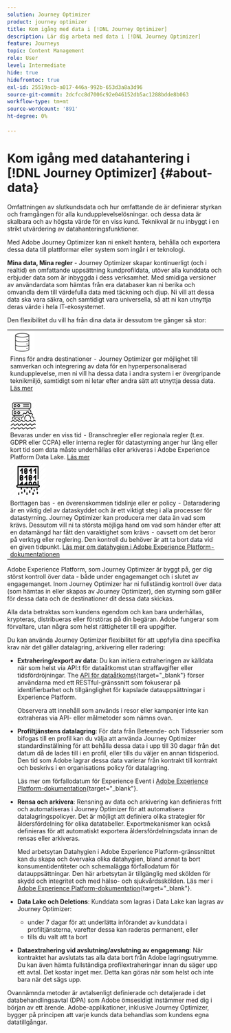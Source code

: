 ```yaml
---
solution: Journey Optimizer
product: journey optimizer
title: Kom igång med data i [!DNL Journey Optimizer]
description: Lär dig arbeta med data i [!DNL Journey Optimizer]
feature: Journeys
topic: Content Management
role: User
level: Intermediate
hide: true
hidefromtoc: true
exl-id: 25519acb-a017-446a-992b-653d3a8a3d96
source-git-commit: 2dcfcc8d7006c92e046152db5ac1288bdde8b063
workflow-type: tm+mt
source-wordcount: '891'
ht-degree: 0%

---
```


# Kom igång med datahantering i [!DNL Journey Optimizer] {#about-data}

Omfattningen av slutkundsdata och hur omfattande de är definierar styrkan och framgången för alla kundupplevelselösningar. och dessa data är skalbara och av högsta värde för en viss kund. Teknikval är nu inbyggt i en strikt utvärdering av datahanteringsfunktioner.

Med Adobe Journey Optimizer kan ni enkelt hantera, behålla och exportera dessa data till plattformar eller system som ingår i er teknologi.

**Mina data, Mina regler** - Journey Optimizer skapar kontinuerligt (och i realtid) en omfattande uppsättning kundprofildata, utöver alla kunddata och erbjuder data som är inbyggda i dess verksamhet. Med smidiga versioner av användardata som hämtas från era databaser kan ni berika och omvandla dem till värdefulla data med täckning och djup. Ni vill att dessa data ska vara säkra, och samtidigt vara universella, så att ni kan utnyttja deras värde i hela IT-ekosystemet.

Den flexibilitet du vill ha från dina data är dessutom tre gånger så stor:


<table style="table-layout:fixed">
<tr style="border: 0;">
  <td>
    <div><img alt="mål" src="assets/do-not-localize/dest.png" /> 
    <br>Finns för andra destinationer - Journey Optimizer ger möjlighet till samverkan och integrering av data för en hyperpersonaliserad kundupplevelse, men ni vill ha dessa data i andra system i er övergripande teknikmiljö, samtidigt som ni letar efter andra sätt att utnyttja dessa data.
    <div>
     <a href="../start/ajo-integrations.md">Läs mer</a></div>
    </div>
    <br>
  </td>
</tr>
  <td>
    <div><img alt="kvarhållande" src="assets/do-not-localize/retention.png" />  
    <br>Bevaras under en viss tid - Branschregler eller regionala regler (t.ex. GDPR eller CCPA) eller interna regler för datastyrning anger hur lång eller kort tid som data måste underhållas eller arkiveras i Adobe Experience Platform Data Lake. <a href="../privacy/get-started-privacy.md">Läs mer</a></div>
  </td>
</tr>
<tr style="border: 0;">
  <td>
    <div><img alt="policy" src="assets/do-not-localize/policy.png" /> 
    <br>Borttagen bas - en överenskommen tidslinje eller er policy - Dataradering är en viktig del av dataskyddet och är ett viktigt steg i alla processer för datastyrning. Journey Optimizer kan producera mer data än vad som krävs. Dessutom vill ni ta största möjliga hand om vad som händer efter att en datamängd har fått den varaktighet som krävs - oavsett om det beror på verktyg eller reglering. Den kontroll du behöver är att ta bort data vid en given tidpunkt. <a href="https://experienceleague.adobe.com/docs/experience-platform/hygiene/ui/overview.html">Läs mer om datahygien i Adobe Experience Platform-dokumentationen</a></div>
  </td>
</tr>
</table>

Adobe Experience Platform, som Journey Optimizer är byggt på, ger dig störst kontroll över data - både under engagemanget och i slutet av engagemanget. Inom Journey Optimizer har ni fullständig kontroll över data (som hämtas in eller skapas av Journey Optimizer), den styrning som gäller för dessa data och de destinationer dit dessa data skickas.

Alla data betraktas som kundens egendom och kan bara underhållas, krypteras, distribueras eller förstöras på din begäran. Adobe fungerar som förvaltare, utan några som helst rättigheter till era uppgifter.

Du kan använda Journey Optimizer flexibilitet för att uppfylla dina specifika krav när det gäller datalagring, arkivering eller radering:

* **Extrahering/export av data**: Du kan initiera extraheringen av källdata när som helst via API:t för dataåtkomst utan straffavgifter eller tidsfördröjningar. The [API för dataåtkomst](https://experienceleague.adobe.com/docs/experience-platform/data-access/api.html){target=&quot;_blank&quot;} förser användarna med ett RESTful-gränssnitt som fokuserar på identifierbarhet och tillgänglighet för kapslade datauppsättningar i Experience Platform. <!--In the future (on roadmap), you can use file-based destinations to export and migrate log data from Adobe Journey Optimizer. -->

   Observera att innehåll som används i resor eller kampanjer inte kan extraheras via API- eller målmetoder som nämns ovan.

* **Profiltjänstens datalagring**: För data från Beteende- och Tidsserier som bifogas till en profil kan du välja att använda Journey Optimizer standardinställning för att behålla dessa data i upp till 30 dagar från det datum då de lades till i en profil, eller tills du väljer en annan tidsperiod. Den tid som Adobe lagrar dessa data varierar från kontrakt till kontrakt och beskrivs i en organisations policy för datalagring.

   Läs mer om förfallodatum för Experience Event i [Adobe Experience Platform-dokumentation](https://experienceleague.adobe.com/docs/experience-platform/profile/event-expirations.html){target=&quot;_blank&quot;}.

* **Rensa och arkivera**: Rensning av data och arkivering kan definieras fritt och automatiseras i Journey Optimizer för att automatisera datalagringspolicyer. Det är möjligt att definiera olika strategier för åldersfördelning för olika datatabeller. Exportmekanismer kan också definieras för att automatiskt exportera åldersfördelningsdata innan de rensas eller arkiveras.

   Med arbetsytan Datahygien i Adobe Experience Platform-gränssnittet kan du skapa och övervaka olika datahygien, bland annat ta bort konsumentidentiteter och schemalägga förfallodatum för datauppsättningar. Den här arbetsytan är tillgänglig med skölden för skydd och integritet och med hälso- och sjukvårdsskölden. Läs mer i [Adobe Experience Platform-dokumentation](https://experienceleague.adobe.com/docs/experience-platform/hygiene/ui/overview.html){target=&quot;_blank&quot;}.

* **Data Lake och Deletions**: Kunddata som lagras i Data Lake kan lagras av Journey Optimizer:

   * under 7 dagar för att underlätta införandet av kunddata i profiltjänsterna, varefter dessa kan raderas permanent, eller
   * tills du valt att ta bort


* **Dataextrahering vid avslutning/avslutning av engagemang**: När kontraktet har avslutats tas alla data bort från Adobe lagringsutrymme. Du kan även hämta fullständiga profilextraheringar innan du säger upp ett avtal. Det kostar inget mer. Detta kan göras när som helst och inte bara när det sägs upp.

Ovannämnda metoder är avtalsenligt definierade och detaljerade i det databehandlingsavtal (DPA) som Adobe ömsesidigt instämmer med dig i början av ett ärende. Adobe-applikationer, inklusive Journey Optimizer, bygger på principen att varje kunds data behandlas som kundens egna datatillgångar.
